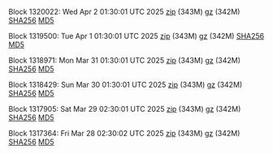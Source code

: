 Block 1320022: Wed Apr  2 01:30:01 UTC 2025 [zip](https://files.01coin.io/mainnet/2025-04-02/bootstrap.dat.zip) (343M) [gz](https://files.01coin.io/mainnet/2025-04-02/bootstrap.dat.tar.gz) (342M) [SHA256](https://files.01coin.io/mainnet/2025-04-02/sha256.txt) [MD5](https://files.01coin.io/mainnet/2025-04-02/md5.txt)

Block 1319500: Tue Apr  1 01:30:01 UTC 2025 [zip](https://files.01coin.io/mainnet/2025-04-01/bootstrap.dat.zip) (343M) [gz](https://files.01coin.io/mainnet/2025-04-01/bootstrap.dat.tar.gz) (342M) [SHA256](https://files.01coin.io/mainnet/2025-04-01/sha256.txt) [MD5](https://files.01coin.io/mainnet/2025-04-01/md5.txt)

Block 1318971: Mon Mar 31 01:30:01 UTC 2025 [zip](https://files.01coin.io/mainnet/2025-03-31/bootstrap.dat.zip) (343M) [gz](https://files.01coin.io/mainnet/2025-03-31/bootstrap.dat.tar.gz) (342M) [SHA256](https://files.01coin.io/mainnet/2025-03-31/sha256.txt) [MD5](https://files.01coin.io/mainnet/2025-03-31/md5.txt)

Block 1318429: Sun Mar 30 01:30:01 UTC 2025 [zip](https://files.01coin.io/mainnet/2025-03-30/bootstrap.dat.zip) (343M) [gz](https://files.01coin.io/mainnet/2025-03-30/bootstrap.dat.tar.gz) (342M) [SHA256](https://files.01coin.io/mainnet/2025-03-30/sha256.txt) [MD5](https://files.01coin.io/mainnet/2025-03-30/md5.txt)

Block 1317905: Sat Mar 29 02:30:01 UTC 2025 [zip](https://files.01coin.io/mainnet/2025-03-29/bootstrap.dat.zip) (343M) [gz](https://files.01coin.io/mainnet/2025-03-29/bootstrap.dat.tar.gz) (342M) [SHA256](https://files.01coin.io/mainnet/2025-03-29/sha256.txt) [MD5](https://files.01coin.io/mainnet/2025-03-29/md5.txt)

Block 1317364: Fri Mar 28 02:30:02 UTC 2025 [zip](https://files.01coin.io/mainnet/2025-03-28/bootstrap.dat.zip) (343M) [gz](https://files.01coin.io/mainnet/2025-03-28/bootstrap.dat.tar.gz) (342M) [SHA256](https://files.01coin.io/mainnet/2025-03-28/sha256.txt) [MD5](https://files.01coin.io/mainnet/2025-03-28/md5.txt)
